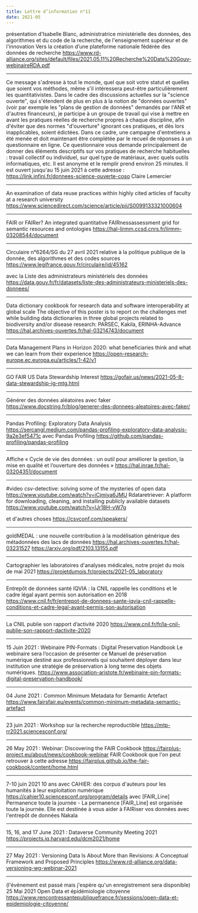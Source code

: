 ```yaml
---
title: Lettre d’information n°11
date: 2021-05
---
```


présentation d'Isabelle Blanc, administratrice ministérielle des données, des algorithmes et du code de la recherche, de l'enseignement supérieur et de l'innovation
Vers la création d’une plateforme nationale fédérée des données de recherche
<https://www.rd-alliance.org/sites/default/files/2021.05.11%20Recherche%20Data%20Gouv-webinaireRDA.pdf>

--------------------

Ce message s'adresse à tout le monde, quel que soit votre statut et quelles que soient vos méthodes, même s'il intéressera peut-être particulièrement les quantitativistes. Dans le cadre des discussions actuelles sur la "science ouverte", qui s'étendent de plus en plus à la notion de "données ouvertes" (voir par exemple les "plans de gestion de données" demandés par l'ANR et d'autres financeurs), je participe à un groupe de travail qui vise à mettre en avant les pratiques réelles de recherche propres à chaque discipline, afin d'éviter que des normes "d'ouverture" ignorant ces pratiques, et dès lors inapplicables, soient édictées.
Dans ce cadre, une campagne d'entretiens a été menée et doit maintenant être complétée par le recueil de réponses à un questionnaire en ligne. Ce questionnaire vous demande principalement de donner des éléments descriptifs sur vos pratiques de recherche habituelles : travail collectif ou individuel, sur quel type de matériaux, avec quels outils informatiques, etc. Il est anonyme et le remplir prend environ 25 minutes. Il est ouvert jusqu'au 15 juin 2021 à cette adresse : <https://link.infini.fr/donnees-science-ouverte-coso>
Claire Lemercier

--------------------

An examination of data reuse practices within highly cited articles of faculty at a research university
<https://www.sciencedirect.com/science/article/pii/S0099133321000604>

--------------------

FAIR or FAIRer? An integrated quantitative FAIRnessassessment grid for semantic resources and ontologies
<https://hal-lirmm.ccsd.cnrs.fr/lirmm-03208544/document>

--------------------

Circulaire n°6264/SG du 27 avril 2021 relative à la politique publique de la donnée, des algorithmes et des codes sources
<https://www.legifrance.gouv.fr/circulaire/id/45162>

avec la Liste des administrateurs ministériels des données
<https://data.gouv.fr/fr/datasets/liste-des-administrateurs-ministeriels-des-donnees/>

--------------------

Data dictionary cookbook for research data and software interoperability at global scale
The objective of this poster is to report on the challenges met while building data dictionaries in three global projects related to biodiversity and/or disease research: PARSEC, Kakila, ERINHA-Advance
<https://hal.archives-ouvertes.fr/hal-03214743/document>

--------------------

Data Management Plans in Horizon 2020: what beneficiaries think and what we can learn from their experience
<https://open-research-europe.ec.europa.eu/articles/1-42/v1>

--------------------

GO FAIR US Data Stewardship Interest
<https://gofair.us/news/2021-05-8-data-stewardship-ig-mtg.html>

--------------------

Générer des données aléatoires avec faker
<https://www.docstring.fr/blog/generer-des-donnees-aleatoires-avec-faker/>

--------------------

Pandas Profiling: Exploratory Data Analysis
<https://sercangl.medium.com/pandas-profiling-exploratory-data-analysis-9a2e3ef5471c>
avec Pandas Profiling <https://github.com/pandas-profiling/pandas-profiling>

--------------------

Affiche « Cycle de vie des données : un outil pour améliorer la gestion, la mise en qualité et l’ouverture des données »
<https://hal.inrae.fr/hal-03204351/document>

--------------------

#video
csv-detective: solving some of the mysteries of open data
<https://www.youtube.com/watch?v=iCjmiya6JMU>
Rdataretriever: A platform for downloading, cleaning, and installing publicly available datasets
<https://www.youtube.com/watch?v=lJr18H-vW7g>

et d'autres choses <https://csvconf.com/speakers/>

--------------------

goldMEDAL : une nouvelle contribution à la modélisation générique des métadonnées des lacs de données
<https://hal.archives-ouvertes.fr/hal-03231527>
<https://arxiv.org/pdf/2103.13155.pdf>

--------------------

Cartographier les laboratoires d'analyses médicales, notre projet du mois de mai 2021
<https://projetdumois.fr/projects/2021-05_laboratory>

--------------------

Entrepôt de données santé IQVIA : la CNIL rappelle les conditions et le cadre légal ayant permis son autorisation en 2018
<https://www.cnil.fr/fr/entrepot-de-donnees-sante-iqvia-cnil-rappelle-conditions-et-cadre-legal-ayant-permis-son-autorisation>

--------------------

La CNIL publie son rapport d’activité 2020
<https://www.cnil.fr/fr/la-cnil-publie-son-rapport-dactivite-2020>

--------------------

15 Juin 2021 : Webinaire PIN-Formats : Digital Preservation Handbook
Le webinaire sera l’occasion de présenter ce Manuel de préservation numérique destiné aux professionnels qui souhaitent déployer dans leur institution une stratégie de préservation à long terme des objets numériques.
<https://www.association-aristote.fr/webinaire-pin-formats-digital-preservation-handbook/>

--------------------

04 June 2021 : Common Minimum Metadata for Semantic Artefact
<https://www.fairsfair.eu/events/common-minimum-metadata-semantic-artefact>

--------------------

23 juin 2021 : Workshop sur la recherche reproductible
<https://mtp-rr2021.sciencesconf.org/>

--------------------

26 May 2021 : Webinar: Discovering the FAIR Cookbook
<https://fairplus-project.eu/about/news/cookbook-webinar>
FAIR Cookbook que l'on peut retrouver à cette adresse <https://fairplus.github.io/the-fair-cookbook/content/home.html>

--------------------

7-10 juin 2021 10 ans avec CAHIER: des corpus d'auteurs pour les humanités à leur exploitation numérique
<https://cahier10.sciencesconf.org/program/details>
avec [FAIR_Line] Permanence toute la journée - La permanence [FAIR_Line] est organisée toute la journée. Elle est destinée à vous aider à FAIRiser vos données avec l'entrepôt de données Nakala

--------------------

15, 16, and 17 June 2021 : Dataverse Community Meeting 2021
<https://projects.iq.harvard.edu/dcm2021/home>

--------------------

27 May 2021 : Versioning Data Is About More than Revisions: A Conceptual Framework and Proposed Principles
<https://www.rd-alliance.org/data-versioning-wg-webinar-2021>

--------------------

(l'événement est passé mais j'espère qu'un enregistrement sera disponible)
25 Mai 2021 Open Data et épidémiologie citoyenne
<https://www.rencontressantepubliquefrance.fr/sessions/open-data-et-epidemiologie-citoyenne/>
